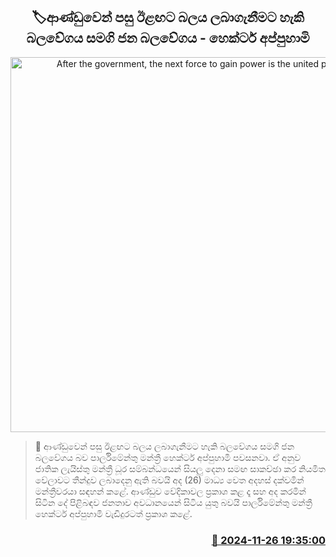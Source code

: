 <p align='center'><b><h2 align='center' title='After the government, the next force to gain power is the united people's force - Hector Appuhami'>🏷ආණ්ඩුවෙන් පසු ඊළඟට බලය ලබාගැනීමට හැකි බලවේගය සමගි ජන බලවේගය - හෙක්ටර් අප්පුහාමි</h2></b></p>
<p align='center'><img src='https://helakuru.sgp1.cdn.digitaloceanspaces.com/esana/images/lib/hecter-appuhami-media.jpg' width='600' alt='After the government, the next force to gain power is the united people's force - Hector Appuhami'></p>

>📝 ආණ්ඩුවෙන් පසු ඊළඟට බලය ලබාගැනීමට හැකි බලවේගය සමගි ජන බලවේගය බව පාර්ලිමේන්තු මන්ත්‍රී හෙක්ටර් අප්පුහාමි පවසනවා.
ඒ අනුව ජාතික ලැයිස්තු මන්ත්‍රී ධූර සම්බන්ධයෙන් සියලු දෙනා සමඟ සාකච්ඡා කර නියමිත වේලාවට තීන්දුව ලබාදෙනු ඇති බවයි අද (26) මාධ්‍ය වෙත අදහස් දක්වමින් මන්ත්‍රීවරයා සඳහන් කළේ.
ආණ්ඩුව වේදිකාවල ප්‍රකාශ කළ දෑ සහ අද කරමින් සිටින දේ පිළිබඳව ජනතාව අවධානයෙන් සිටිය යුතු බවයි පාර්ලිමේන්තු මන්ත්‍රී හෙක්ටර් අප්පුහාමි වැඩිදුරටත් ප්‍රකාශ කළේ. 


<h3 align='right'><a href='https://www.helakuru.lk/esana/p/105468/'>📅 2024-11-26 19:35:00</a></h3>
